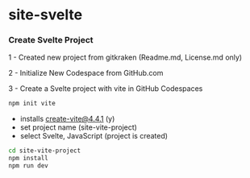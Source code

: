 # site-svelte

### Create Svelte Project

 1 - Created new project from gitkraken (Readme.md, License.md only)

 2 - Initialize New Codespace from GitHub.com 

 3 - Create a Svelte project with vite in GitHub Codespaces

```bash
npm init vite
```
- installs create-vite@4.4.1 (y)
- set project name (site-vite-project)
- select Svelte, JavaScript (project is created)
```bash
cd site-vite-project
npm install
npm run dev
```